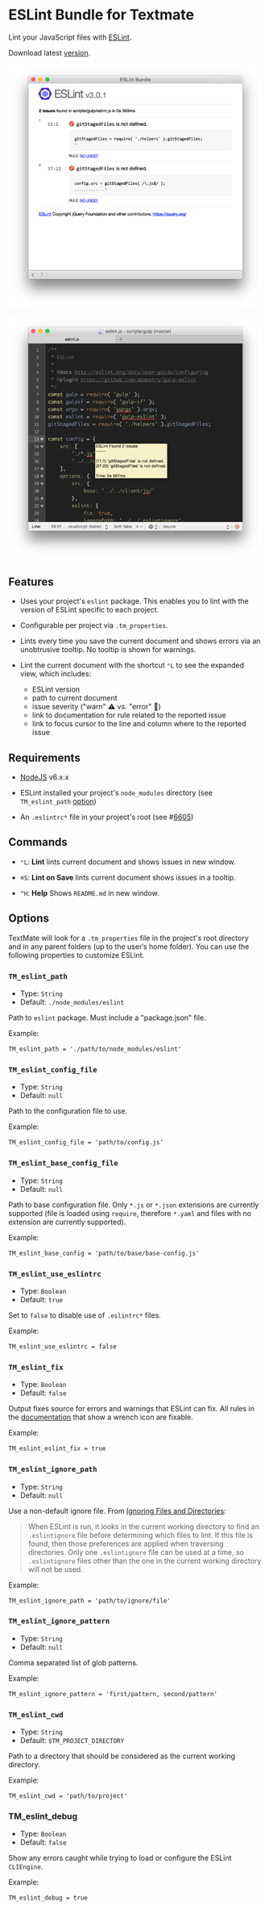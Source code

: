 # ESLint Bundle for Textmate #

Lint your JavaScript files with [ESLint](http://eslint.org).

Download latest [version](releases/latest).

![](./Support/images/screenshot-window.png)

![](./Support/images/screenshot-tooltip.png)



## Features ##

  - Uses your project's `eslint` package. This enables you to lint with the version of ESLint specific to each project.

  - Configurable per project via `.tm_properties`.

  - Lints every time you save the current document and shows errors via an unobtrusive tooltip. No tooltip is shown for warnings.

  - Lint the current document with the shortcut `⌃L` to see the expanded view, which includes:
    - ESLint version
    - path to current document
    - issue severity ("warn" ⚠️ vs. "error" 🚫️)
    - link to documentation for rule related to the reported issue
    - link to focus cursor to the line and column where to the reported issue



## Requirements ##

  - [NodeJS](https://nodejs.org) v6.x.x

  - ESLint installed your project's `node_modules` directory (see `TM_eslint_path` [option](#tm_eslint_path))

  - An `.eslintrc*` file in your project's root (see #[6605](https://github.com/eslint/eslint/issues/6605))



## Commands ##

  - `⌃L`: **Lint** lints current document and shows issues in new window.

  - `⌘S`: **Lint on Save** lints current document shows issues in a tooltip.

  - `^H`: **Help** Shows `README.md` in new window.



## Options ##

TextMate will look for a `.tm_properties` file in the project's root directory and in any parent folders (up to the user’s home folder). You can use the following properties to customize ESLint.


### `TM_eslint_path` ###

  - Type: `String`
  - Default: `./node_modules/eslint`

Path to `eslint` package. Must include a "package.json" file.

Example:

```
TM_eslint_path = './path/to/node_modules/eslint'
```


### `TM_eslint_config_file` ###

  - Type: `String`
  - Default: `null`

Path to the configuration file to use.

Example:

```
TM_eslint_config_file = 'path/to/config.js'
```


### `TM_eslint_base_config_file` ###

  - Type: `String`
  - Default: `null`

Path to base configuration file. Only `*.js` or `*.json` extensions are currently supported (file is loaded using `require`, therefore `*.yaml` and files with no extension are currently supported).

Example:

```
TM_eslint_base_config = 'path/to/base/base-config.js'
```


### `TM_eslint_use_eslintrc` ###

  - Type: `Boolean`
  - Default: `true`

Set to `false` to disable use of `.eslintrc*` files.

Example:

```
TM_eslint_use_eslintrc = false
```


### `TM_eslint_fix` ###

  - Type: `Boolean`
  - Default: `false`

Output fixes source for errors and warnings that ESLint can fix. All rules in the [documentation](http://eslint.org/docs/rules) that show a wrench icon are fixable.

Example:

```
TM_eslint_eslint_fix = true
```


### `TM_eslint_ignore_path` ###

  - Type: `String`
  - Default: `null`

Use a non-default ignore file. From [Ignoring Files and Directories](http://eslint.org/docs/user-guide/configuring#ignoring-files-and-directories):

> When ESLint is run, it looks in the current working directory to find an `.eslintignore` file before determining which files to lint. If this file is found, then those preferences are applied when traversing directories. Only one `.eslintignore` file can be used at a time, so `.eslintignore` files other than the one in the current working directory will not be used.

Example:

```
TM_eslint_ignore_path = 'path/to/ignore/file'
```


### `TM_eslint_ignore_pattern` ###

  - Type: `String`
  - Default: `null`

Comma separated list of glob patterns.

Example:

```
TM_eslint_ignore_pattern = 'first/pattern, second/pattern'
```


### `TM_eslint_cwd` ###
  
  - Type: `String`
  - Default: `$TM_PROJECT_DIRECTORY`
  
Path to a directory that should be considered as the current working directory.

Example:

```
TM_eslint_cwd = 'path/to/project'
```

### TM_eslint_debug ###

  - Type: `Boolean`
  - Default: `false`
  
Show any errors caught while trying to load or configure the ESLint `CLIEngine`.

Example:

```
TM_eslint_debug = true
```

